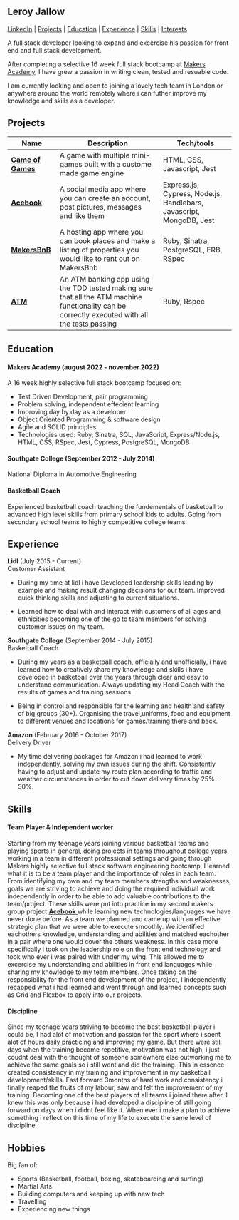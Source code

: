 ## Leroy Jallow

[LinkedIn](https://www.linkedin.com/in/leroy-jallow-06546a215/) | [Projects](#projects) |  [Education](#education) | [Experience](#experience) | [Skills](#skills) | [Interests](#interests)

A full stack developer looking to expand and excercise his passion for front end and full stack development.

After completing a selective 16 week full stack bootcamp at [Makers Academy](https://github.com/makersacademy), I have grew a passion in writing clean, tested and resuable code.

I am currently looking and open to joining a lovely tech team in London or anywhere around the world remotely where i can futher improve my knowledge and skills as a developer.


## Projects

| Name                         | Description       | Tech/tools        |
| ---------------------------- | ----------------- | ----------------- |
| [**Game of Games**](https://github.com/LeroyHJ/game-of-games) | A game with multiple mini-games built with a custome made game engine | HTML, CSS, Javascript, Jest |
| [ **Acebook** ](https://github.com/LeroyHJ/acebook)| A social media app where you can create an account, post pictures, messages and like them | Express.js, Cypress, Node.js, Handlebars, Javascript, MongoDB, Jest|
| [ **MakersBnB** ](https://github.com/iniffur/makersbnb-ruby-seed) | A hosting app where you can book places and make a listing of properties you would like to rent out on MakersBnb| Ruby, Sinatra, PostgreSQL, ERB, RSpec |  
| [ **ATM** ](https://github.com/LeroyHJ/banking-app) | An ATM banking app using the TDD tested making sure that all the ATM machine functionality can be correctly executed with all the tests passing| Ruby, Rspec |


## Education

#### Makers Academy (august 2022 - november 2022)

A 16 week highly selective full stack bootcamp focused on:

- Test Driven Development, pair programming
- Problem solving, independent effecient learning
- Improving day by day as a developer
- Object Oriented Programming & software design
- Agile and SOLID principles
- Technologies used: Ruby, Sinatra, SQL, JavaScript, Express/Node.js, HTML, CSS, RSpec, Jest, Cypress, PostgreSQL, MongoDB

#### Southgate College (September 2012 - July 2014)

National Diploma in Automotive Engineering

#### Basketball Coach

Experienced basketball coach teaching the fundementals of basketball to advanced high level skills from primary school kids to adults. Going from secondary school teams to highly competitive college teams.


## Experience

**Lidl** (July 2015 - Current)  
Customer Assistant

- During my time at lidl i have Developed leadership skills leading by example and making result changing decisions for our team. Improved quick thinking skills and adjusting to current situations.

- Learned how to deal with and interact with customers of all ages and ethnicities becoming one of the go to team members for solving customer issues on my team.

**Southgate College** (September 2014 - July 2015)  
Basketball Coach

- During my years as a basketball coach, officially and unofficially, i have learned how to creatively share my knowledge and skills i have developed in basketball over the years through clear and easy to understand communication. Always updating my Head Coach with the results of games and training sessions.

- Being in control and responsible for the learning and health and safety of big groups (30+). Organising the travel,uniforms, food and equipment to different venues and locations for games/training there and back. 

**Amazon** (February 2016 - October 2017)  
Delivery Driver

- My time delivering packages for Amazon i had learned to work independently, solving my own issues during the shift. Consistently having to adjust and update my route plan according to traffic and weather circumstances in order to cut down delivery times by 25% - 50%.


## Skills

#### Team Player & Independent worker

Starting from my teenage years joining various basketball teams and playing sports in general, doing projects in teams throughout college years, working in a team in different professional settings and going through Makers highly selective full stack software engineering bootcamp, I learned what it is to be a team player and the importance of roles in each team. From identifying my own and my team members strengths and weaknesses, goals we are striving to achieve and doing the required individual work independently in order to be able to add valuable contributions to the team/project. These skills were put into practice in my second makers group project [ **Acebook** ](https://github.com/LeroyHJ/acebook) while learning new technologies/languages we have never done before. As a team we planned and came up with an effective strategic plan that we were able to execute smoothly. We identified eachothers knowledge, understanding and abilities and matched eachother in a pair where one would cover the others weakness. In this case more specifically i took on the leadership role on the front end technology and took who ever i was paired with under my wing. This allowed me to excercise my understanding and abilities in front end languages while sharing my knowledge to my team members. Once taking on the responsibility for the front end development of the project, I independently recapped what i had learned and went through and learned concepts such as Grid and Flexbox to apply into our projects.

#### Discipline

Since my teenage years striving to become the best basketball player i could be, I had alot of motivation and passion for the sport where i spent alot of hours daily practicing and improving my game. But there were still days when the training became repetitive, motivation was not high, i just coudnt deal with the thought of someone somewhere else outworking me to achieve the same goals so i still went and did the training. This in essence created consistency in my training and improvement in my basketball development/skills. Fast forward 3months of hard work and consistency i finally reaped the fruits of my labour, saw and felt the improvement of my training. Becoming one of the best players of all teams i joined there after, I knew this was only because i had developed a discipline of still going forward on days when i didnt feel like it. When ever i make a plan to achieve something i reflect on this time of my life to execute the same level of discipline.

## Hobbies

Big fan of:

- Sports (Basketball, football, boxing, skateboarding and surfing)
- Martial Arts
- Building computers and keeping up with new tech
- Travelling
- Experiencing new things
